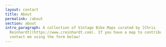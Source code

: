 ```yaml
---
layout: contact
title: About
permalink: /about
section: about
intro_paragraph: A collection of Vintage Bike Maps curated by [Chris
  Reinhardt](https://www.creinhardt.com). If you have a map to contribute,
  contact me using the form below!
---
```

